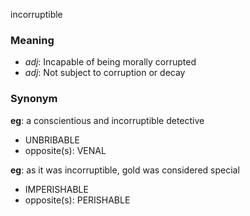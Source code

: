 incorruptible
### Meaning
+ _adj_: Incapable of being morally corrupted
+ _adj_:  Not subject to corruption or decay

### Synonym

__eg__: a conscientious and incorruptible detective

+ UNBRIBABLE
+ opposite(s): VENAL

__eg__: as it was incorruptible, gold was considered special

+ IMPERISHABLE
+ opposite(s): PERISHABLE


